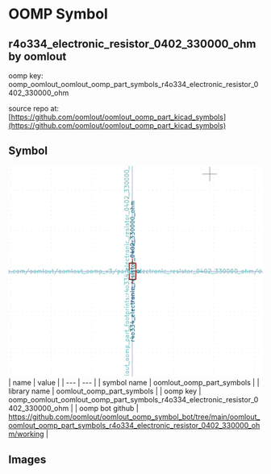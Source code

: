 # OOMP Symbol  
## r4o334_electronic_resistor_0402_330000_ohm  by oomlout  
  
oomp key: oomp_oomlout_oomlout_oomp_part_symbols_r4o334_electronic_resistor_0402_330000_ohm  
  
source repo at: [https://github.com/oomlout/oomlout_oomp_part_kicad_symbols](https://github.com/oomlout/oomlout_oomp_part_kicad_symbols)  
## Symbol  
  
[![working.png](working_600.png)](working.png)  
| name | value | 
| --- | --- | 
| symbol name | oomlout_oomp_part_symbols | 
| library name | oomlout_oomp_part_symbols | 
| oomp key | oomp_oomlout_oomlout_oomp_part_symbols_r4o334_electronic_resistor_0402_330000_ohm | 
| oomp bot github | https://github.com/oomlout/oomlout_oomp_symbol_bot/tree/main/oomlout_oomlout_oomp_part_symbols_r4o334_electronic_resistor_0402_330000_ohm/working | 
## Images  
